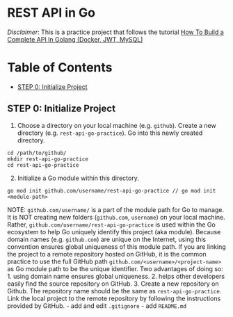 # REST API in Go

*Disclaimer*: This is a practice project that follows the tutorial [How To Build a Complete API In Golang (Docker, JWT, MySQL)](https://www.youtube.com/watch?v=2JNUmzuBNV0&list=WL&index=10&t=432s&ab_channel=Tiago)

# Table of Contents
* [STEP 0: Initialize Project](#step-0-initialize-project)

## STEP 0: Initialize Project
1. Choose a directory on your local machine (e.g. `github`). Create a new directory (e.g. `rest-api-go-practice`). Go into this newly created directory.
```
cd /path/to/github/
mkdir rest-api-go-practice
cd rest-api-go-practice
```
2.  Initialize a Go module within this directory.
```
go mod init github.com/username/rest-api-go-practice // go mod init <module-path>
```
NOTE: `github.com/username/` is a part of the module path for Go to manage. It is NOT creating new folders (`github.com`, `username`) on your local machine. Rather, `github.com/username/rest-api-go-practice` is used within the Go ecosystem to help Go uniquely identify this project (aka module). Because domain names (e.g. `github.com`) are unique on the Internet, using this convention ensures global uniqueness of this module path. If you are linking the project to a remote repository hosted on GitHub, it is the common practice to use the full GitHub path `github.com/<username>/<project-name>` as Go module path to be the unique identifier. Two advantages of doing so: 1. using domain name ensures global uniqueness. 2. helps other developers easily find the source repository on GitHub. 
3. Create a new repository on Github. The repository name should be the same as `rest-api-go-practice`. Link the local project to the remote repository by following the instructions provided by GitHub.
    - add and edit `.gitignore`
    - add `README.md`


